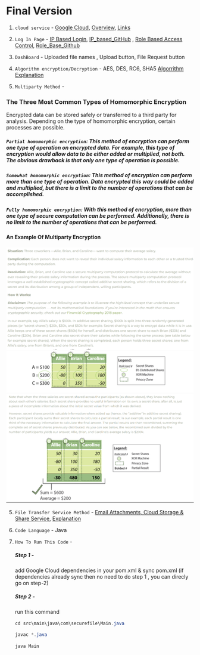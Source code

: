# Final Version #
1. `cloud service` - [Google Cloud](https://chat.openai.com/share/a350d15e-28c1-4e20-b82e-7c73cbffef0f), [Overview](https://www.geeksforgeeks.org/an-overview-of-cloud-cryptography/), [Links](https://cloud.google.com/docs/)

2. `Log In Page` - [IP Based Login](https://connect.ebsco.com/s/article/What-is-IP-Address-Authentication?language=en_US), [IP_based_GitHub](https://github.com/topics/java-login-page) , [Role Based Access Control](https://auth0.com/docs/manage-users/access-control/rbac#:~:text=Role%2Dbased%20access%20control%20(RBAC,assigning%20permissions%20to%20users%20individually.)),  [Role_Base_Github](https://github.com/topics/role-based-access-control?l=java)

3. `DashBoard` - Uploaded file names , Upload button, File Request button

4. `Algorithm encryption/Decryption` - AES, DES, RC6, SHA5
[Algorrithm Explanation](https://chat.openai.com/share/d4c200ff-e7d9-451e-aa48-9c005a703ec9)

5. `Multiparty Method` - 
### The Three Most Common Types of Homomorphic Encryption ###
Encrypted data can be stored safely or transferred to a third party for analysis. Depending on the type of homomorphic encryption, certain processes are possible.

##### `Partial homomorphic encryption`: This method of encryption can perform one type of operation on encrypted data. For example, this type of encryption would allow data to be either added or multiplied, not both. The obvious drawback is that only one type of operation is possible.

##### `Somewhat homomorphic encryption`: This method of encryption can perform more than one type of operation. Data encrypted this way could be added and multiplied, but there is a limit to the number of operations that can be accomplished.

##### `Fully homomorphic encryption`: With this method of encryption, more than one type of secure computation can be performed. Additionally, there is no limit to the number of operations that can be performed.

#### An Example Of Multiparty Encryption
![Example](src/main/resources/image/1.png)
![Example](src/main/resources/image/2.png)
![Example](src/main/resources/image/3.png)

5. `File Transfer Service Method` - [Email Attachments, Cloud Storage & Share Service](https://cloud.google.com/appengine/docs/legacy/standard/java/mail/mail-with-headers-attachments), [Explanation](https://ieeexplore.ieee.org/iel7/6287639/8948470/09262897.pdf)

6. `Code Language` - Java

7. `How To Run This Code` - 

    ##### Step 1 - 
                            
    add Google Cloud dependencies in your pom.xml & sync pom.xml (if dependencies already sync then no need to do step 1 , you can direcly go on step-2)
                            
    ##### Step 2 - 

    run this command                        
    ```java
    cd src\main\java\com\securefile\Main.java
    ``` 
     
    ```java
    javac *.java
    ``` 
    
    ```java
    java Main
    ```